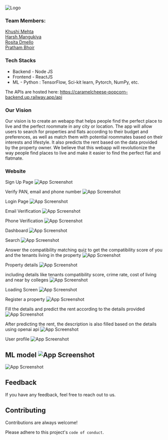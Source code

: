 
![Logo](https://drive.google.com/uc?export=download&id=10ZWBt6IXHN2iiTtc0Nu7vZ7DuIBEoEgO)

### Team Members:  
[Khushi Mehta](https://github.com/khushimehta24)  
[Harsh Mangukiya](https://github.com/harsh0989)  
[Rosita Dmello](https://github.com/rosita-dmello)   
[Pratham Bhoir](https://github.com/Prathambhoir55)

### Tech Stacks
- Backend - Node JS 
- Frontend - ReactJS  
- ML - Python : TensorFlow, Sci-kit learn, Pytorch, NumPy, etc.

The APIs are hosted here:
https://caramelcheese-popcorn-backend.up.railway.app/api

### Our Vision
Our vision is to create an webapp that helps people find the perfect place to live and the perfect roommate in any city or location. The app will allow users to search for properties and flats according to their budget and preferences, as well as match them with potential roommates based on their interests and lifestyle. It also predicts the rent based on the data provided by the property owner. We believe that this webapp will revolutionize the way people find places to live and make it easier to find the perfect flat and flatmate.     



### Website 
Sign Up Page
![App Screenshot](https://drive.google.com/uc?export=download&id=1dnwcJjt-t1FeQhNMB9TTlydvv0m4SpeW)

Verify PAN, email and phone number
![App Screenshot](https://drive.google.com/uc?export=download&id=1oder3O2EJWXFNsI7ng4C4Jg36K_KX2qq)

Login Page
![App Screenshot](https://drive.google.com/uc?export=download&id=1Lj755aWf_NLMcX7C343pE9Di5WNNknNe)

Email Verification
![App Screenshot](https://drive.google.com/uc?export=download&id=1eTDHYyhpRm_Gh_9HbjRjs_cHj9scfUsg)

Phone Verification
![App Screenshot](https://drive.google.com/uc?export=download&id=1Xx4kkhe4_gcwQ70xWx6crF3YLjg-wxXm)

Dashboard
![App Screenshot](https://drive.google.com/uc?export=download&id=1A3bn9WBRv1oztAjbQjlrlonFq3-LdEWp)

Search
![App Screenshot](https://drive.google.com/uc?export=download&id=1M70-vUtp6HcamXeQOR2kg1pkjfRFuPe4)

Answer the compatibility matching quiz to get the compatibility score of you and the tenants living in the property
![App Screenshot](https://drive.google.com/uc?export=download&id=1EppTj1-PkKLCp7dTzWRyeoQTbCDENI6f)

Property details
![App Screenshot](https://drive.google.com/uc?export=download&id=1kuueQLeLvRY0rjPBPnMYjNevN-qmrHgt)

including details like tenants compatibility score, crime rate, cost of living and near by colleges
![App Screenshot](https://drive.google.com/uc?export=download&id=1VgdnPZGSfO66TMBzk0JemjCGiS_gE_L2)


Loading Screen
![App Screenshot](https://drive.google.com/uc?export=download&id=1Dju2rdm0ESecha-QVdyEA72ExldhDy46)

Register a property
![App Screenshot](https://drive.google.com/uc?export=download&id=1B5u1-KHTFLqPT3kiprVXET_yLbgrY2dt)

Fill the details and predict the rent according to the details provided
![App Screenshot](https://drive.google.com/uc?export=download&id=18SR8Cz8MNeN9eyNVwNily6NE7grTZ541)

After predicting the rent, the description is also filled based on the details using openai api
![App Screenshot](https://drive.google.com/uc?export=download&id=1M0a9q-RG7Pxai1yj2QG4gazBwIbD-fv6)

User profile
![App Screenshot](https://drive.google.com/uc?export=download&id=121ZIRNb1H06wEmVkFBkHmSmL-BFDcoz-)


ML model
![App Screenshot](https://drive.google.com/uc?export=download&id=1Cbd3yoXxrHE7Sz_VEDcv2FU3Pgy2FQJa)
-
![App Screenshot](https://drive.google.com/uc?export=download&id=1xag2LWkSQMBoQgq2P-xYZa4RY81ZHhDT)
## Feedback

If you have any feedback, feel free to reach out to us.


## Contributing

Contributions are always welcome!

Please adhere to this project's `code of conduct`.
